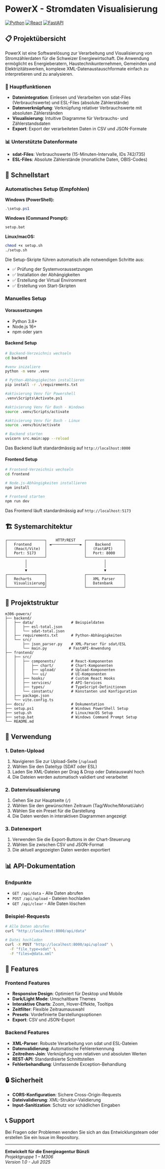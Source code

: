 # PowerX - Stromdaten Visualisierung

[![Python](https://img.shields.io/badge/Python-3.8+-blue.svg)](https://www.python.org/)
[![React](https://img.shields.io/badge/React-18+-blue.svg)](https://reactjs.org/)
[![FastAPI](https://img.shields.io/badge/FastAPI-0.68+-green.svg)](https://fastapi.tiangolo.com/)

## 📋 Projektübersicht

PowerX ist eine Softwarelösung zur Verarbeitung und Visualisierung von Stromzählerdaten für die Schweizer Energiewirtschaft. Die Anwendung ermöglicht es Energieberatern, Haustechnikunternehmen, Gemeinden und Elektrizitätswerken, komplexe XML-Datenaustauschformate einfach zu interpretieren und zu analysieren.

### 🎯 Hauptfunktionen

- **Datenintegration**: Einlesen und Verarbeiten von sdat-Files (Verbrauchswerte) und ESL-Files (absolute Zählerstände)
- **Datenverknüpfung**: Verknüpfung relativer Verbrauchswerte mit absoluten Zählerständen
- **Visualisierung**: Intuitive Diagramme für Verbrauchs- und Zählerstandsdaten
- **Export**: Export der verarbeiteten Daten in CSV und JSON-Formate

### 📊 Unterstützte Datenformate

- **sdat-Files**: Verbrauchswerte (15-Minuten-Intervalle, IDs 742/735)
- **ESL-Files**: Absolute Zählerstände (monatliche Daten, OBIS-Codes)

## 🚀 Schnellstart

### Automatisches Setup (Empfohlen)

**Windows (PowerShell):**
```powershell
.\setup.ps1
```

**Windows (Command Prompt):**
```cmd
setup.bat
```

**Linux/macOS:**
```bash
chmod +x setup.sh
./setup.sh
```

Die Setup-Skripte führen automatisch alle notwendigen Schritte aus:
- ✅ Prüfung der Systemvoraussetzungen
- ✅ Installation der Abhängigkeiten
- ✅ Erstellung der Virtual Environment
- ✅ Erstellung von Start-Skripten

### Manuelles Setup

#### Voraussetzungen

- Python 3.8+
- Node.js 16+
- npm oder yarn

#### Backend Setup

```bash
# Backend-Verzeichnis wechseln
cd backend

#venv inizaliere
python -m venv .venv

# Python-Abhängigkeiten installieren
pip install -r .\requirements.txt

#aktivierung Venv für Powershell
.venv\Scripts\Activate.ps1

#aktivierung Venv für Bash - Windows
source .venv/Scripts/activate

#aktivierung Venv für Bash - Linux
source .venv/bin/activate

# Backend starten
uvicorn src.main:app --reload
```

Das Backend läuft standardmässig auf `http://localhost:8000`

#### Frontend Setup

```bash
# Frontend-Verzeichnis wechseln
cd frontend

# Node.js-Abhängigkeiten installieren
npm install

# Frontend starten
npm run dev
```

Das Frontend läuft standardmässig auf `http://localhost:5173`

## 🏗️ Systemarchitektur

```
┌─────────────────┐    HTTP/REST    ┌─────────────────┐
│   Frontend      │ ◄─────────────► │    Backend      │
│   (React/Vite)  │                 │   (FastAPI)     │
│   Port: 5173    │                 │   Port: 8000    │
└─────────────────┘                 └─────────────────┘
         │                                   │
         │                                   │
         ▼                                   ▼
┌─────────────────┐                 ┌─────────────────┐
│   Recharts      │                 │   XML Parser    │
│   Visualisierung│                 │   Datenbank     │
└─────────────────┘                 └─────────────────┘
```

## 📁 Projektstruktur

```
m306-powerx/
├── backend/
│   ├── data/                 # Beispieldaten
│   │   ├── esl-total.json
│   │   └── sdat-total.json
│   ├── requirements.txt      # Python-Abhängigkeiten
│   └── src/
│       ├── json_parser.py    # XML-Parser für sdat/ESL
│       └── main.py          # FastAPI-Anwendung
├── frontend/
│   ├── src/
│   │   ├── components/       # React-Komponenten
│   │   │   ├── chart/        # Chart-Komponenten
│   │   │   ├── upload/       # Upload-Komponenten
│   │   │   └── ui/           # UI-Komponenten
│   │   ├── hooks/            # Custom React Hooks
│   │   ├── services/         # API-Services
│   │   ├── types/            # TypeScript-Definitionen
│   │   └── constants/        # Konstanten und Konfiguration
│   ├── package.json
│   └── vite.config.ts
├── docs/                     # Dokumentation
├── setup.ps1                 # Windows PowerShell Setup
├── setup.sh                  # Linux/macOS Setup
├── setup.bat                 # Windows Command Prompt Setup
└── README.md
```

## 🔧 Verwendung

### 1. Daten-Upload

1. Navigieren Sie zur Upload-Seite (`/upload`)
2. Wählen Sie den Dateityp (SDAT oder ESL)
3. Laden Sie XML-Dateien per Drag & Drop oder Dateiauswahl hoch
4. Die Dateien werden automatisch validiert und verarbeitet

### 2. Datenvisualisierung

1. Gehen Sie zur Hauptseite (`/`)
2. Wählen Sie den gewünschten Zeitraum (Tag/Woche/Monat/Jahr)
3. Wählen Sie ein Preset für die Darstellung
4. Die Daten werden in interaktiven Diagrammen angezeigt

### 3. Datenexport

1. Verwenden Sie die Export-Buttons in der Chart-Steuerung
2. Wählen Sie zwischen CSV und JSON-Format
3. Die aktuell angezeigten Daten werden exportiert

## 📊 API-Dokumentation

### Endpunkte

- `GET /api/data` - Alle Daten abrufen
- `POST /api/upload` - Dateien hochladen
- `GET /api/clear` - Alle Daten löschen

### Beispiel-Requests

```bash
# Alle Daten abrufen
curl "http://localhost:8000/api/data"

# Datei hochladen
curl -X POST "http://localhost:8000/api/upload" \
  -F "file_type=sdat" \
  -F "files=@data.xml"
```

## 🎨 Features

### Frontend Features

- **Responsive Design**: Optimiert für Desktop und Mobile
- **Dark/Light Mode**: Umschaltbare Themes
- **Interaktive Charts**: Zoom, Hover-Effekte, Tooltips
- **Zeitfilter**: Flexible Zeitraumauswahl
- **Presets**: Vordefinierte Darstellungsoptionen
- **Export**: CSV und JSON-Export

### Backend Features

- **XML-Parser**: Robuste Verarbeitung von sdat und ESL-Dateien
- **Datenvalidierung**: Automatische Fehlererkennung
- **Zeitreihen-Join**: Verknüpfung von relativen und absoluten Werten
- **REST-API**: Standardisierte Schnittstellen
- **Fehlerbehandlung**: Umfassende Exception-Behandlung

## 🔒 Sicherheit

- **CORS-Konfiguration**: Sichere Cross-Origin-Requests
- **Dateivalidierung**: XML-Struktur-Validierung
- **Input-Sanitization**: Schutz vor schädlichen Eingaben


## 📞 Support

Bei Fragen oder Problemen wenden Sie sich an das Entwicklungsteam oder erstellen Sie ein Issue im Repository.

---

**Entwickelt für die Energieagentur Bünzli**  
*Projektgruppe 1 – M306*  
*Version 1.0 - Juli 2025*